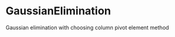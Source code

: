 GaussianElimination
===================

Gaussian elimination with choosing column pivot element method

